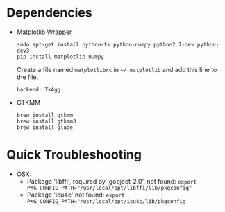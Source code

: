 # Dependencies
* Matplotlib Wrapper
    ```
    sudo apt-get install python-tk python-numpy python2.7-dev python-dev3
    pip install matplotlib numpy
    ```

    Create a file named `matplotlibrc` in `~/.matplotlib` and add this line to the file.
    ```
    backend: TkAgg
    ```

* GTKMM
    ```
    brew install gtkmm
    brew install gtkmm3
    brew install glade
    ```

# Quick Troubleshooting
* OSX: 
    * Package 'libffi', required by 'gobject-2.0', not found: `export PKG_CONFIG_PATH="/usr/local/opt/libffi/lib/pkgconfig"`
    * Package 'icu4c' not found: `export PKG_CONFIG_PATH="/usr/local/opt/icu4c/lib/pkgconfig`